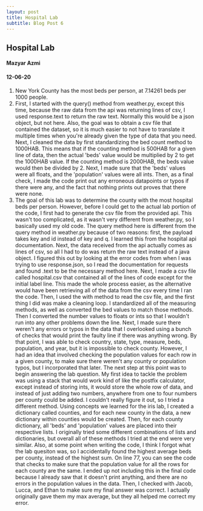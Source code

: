 ```yaml
---
layout: post
title: Hospital Lab
subtitle: Blog Post 6
---
```

## Hospital Lab
#### Mazyar Azmi
#### 12-06-20

1. New York County has the most beds per person, at 7.14261 beds per 1000 people.
2. First, I started with the query() method from weather.py, except this time, because the raw data from the api was returning lines of csv, I used response.text to return the raw text.  Normally this would be a json object, but not here.  Also, the goal was to obtain a csv file that contained the dataset, so it is much easier to not have to translate it multiple times when you're already given the type of data that you need.  Next, I cleaned the data by first standardizing the bed count method to 1000HAB.  This means that if the counting method is 500HAB for a given line of data, then the actual 'beds' value would be multiplied by 2 to get the 1000HAB value.  If the counting method is 2000HAB, the beds value would then be divided by 2.  Next, I made sure that  the 'beds' values were all floats, and the 'population' values were all ints.  Then, as a final check, I made the code print out any erroneous datapoints or typos if there were any, and the fact that nothing prints out proves that there were none.
3. The goal of this lab was to determine the county with the most hospital beds per person.  However, before I could get to the actual lab portion of the code, I first had to generate the csv file from the provided api.  This wasn't too complicated, as it wasn't very different from weather.py, so I basically used my old code.  The query method here is different from the query method in weather.py because of two reasons: first, the payload takes key and id instead of key and q.  I learned this from the hospital api documentation.  Next, the data received from the api actually comes as lines of csv, so all I had to do was return the raw text instead of a java object.  I figured this out by looking at the error codes from when I was trying to use response.json, so I read the documentation for requests and found .text to be the necessary method here.  Next, I made a csv file called hospital.csv that contained all of the lines of code except for the initial label line.  This made the whole process easier, as the alternative would have been retrieving all of the data from the csv every time I ran the code.  Then, I used the with method to read the csv file, and the first thing I did was make a cleaning loop.  I standardized all of the measuring methods, as well as converted the bed values to match those methods.  Then I converted the number values to floats or ints so that I wouldn't run into any other problems down the line.  Next, I made sure there weren't any errors or typos in the data that I overlooked using a bunch of checks that would print the faulty line if there was anything wrong.  By that point, I was able to check country, state, type, measure, beds, population, and year, but it is impossible to check county.  However, I had an idea that involved checking the population values for each row in a given county, to make sure there weren't any county or population typos, but I incorporated that later.  The next step at this point was to begin answering the lab question.  My first idea to tackle the problem was using a stack that would work kind of like the postfix calculator, except instead of storing ints, it would store the whole row of data, and instead of just adding two numbers, anywhere from one to four numbers per county could be added.  I couldn't really figure it out, so I tried a different method.  Using concepts we learned for the iris lab, I created a dictionary called counties, and for each new county in the data, a new dictionary within counties would be created.  Then, for each county dictionary, all 'beds' and 'population' values are placed into their respective lists.  I originally tried some different combinations of lists and dictionaries, but overall all of these methods I tried at the end were very similar.  Also, at some point when writing the code, I think I forgot what the lab quesiton was, so I accidentally found the highest average beds per county, instead of the highest sum.  On line 77, you can see the code that checks to make sure that the population value for all the rows for each county are the same.  I ended up not including this in the final code because I already saw that it doesn't print anything, and there are no errors in the population values in the data.  Then, I checked with Jacob, Lucca, and Ethan to make sure my final answer was correct.  I actually originally gave them my max average, but they all helped me correct my error.